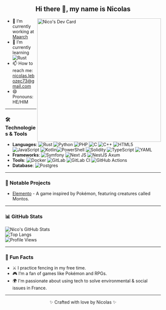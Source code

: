 <div align="center">
  <h2>Hi there 👋, my name is Nicolas</h2>
</div>
<a href="https://app.daily.dev/nico972" ><img align="right" src="https://api.daily.dev/devcards/83ffd643e5d34305806b3e8d7533f764.png?r=aqq" width="400" alt="Nico's Dev Card"/></a>

- 🔭 I’m currently working at [Maarch](https://maarch.com/maarch-courrier/)  
- 🌱 I’m currently learning ![Rust](https://img.shields.io/badge/rust-%23000000.svg?style=for-the-badge&logo=rust&logoColor=white) 
- 📫 How to reach me: nicolas.lebozec73@gmail.com  
- 😄 Pronouns: HE/HIM  

---

### 🛠️ Technologies & Tools  
- **Languages**: ![Rust](https://img.shields.io/badge/rust-%23000000.svg?style=for-the-badge&logo=rust&logoColor=white) ![Python](https://img.shields.io/badge/python-3670A0?style=for-the-badge&logo=python&logoColor=ffdd54) ![PHP](https://img.shields.io/badge/php-%23777BB4.svg?style=for-the-badge&logo=php&logoColor=white) ![C](https://img.shields.io/badge/c-%2300599C.svg?style=for-the-badge&logo=c&logoColor=white) ![C++](https://img.shields.io/badge/c++-%2300599C.svg?style=for-the-badge&logo=c%2B%2B&logoColor=white) ![HTML5](https://img.shields.io/badge/html5-%23E34F26.svg?style=for-the-badge&logo=html5&logoColor=white) ![JavaScript](https://img.shields.io/badge/javascript-%23323330.svg?style=for-the-badge&logo=javascript&logoColor=%23F7DF1E) ![Kotlin](https://img.shields.io/badge/kotlin-%237F52FF.svg?style=for-the-badge&logo=kotlin&logoColor=white)![PowerShell](https://img.shields.io/badge/PowerShell-%235391FE.svg?style=for-the-badge&logo=powershell&logoColor=white) ![Solidity](https://img.shields.io/badge/Solidity-%23363636.svg?style=for-the-badge&logo=solidity&logoColor=white)	![TypeScript](https://img.shields.io/badge/typescript-%23007ACC.svg?style=for-the-badge&logo=typescript&logoColor=white) ![YAML](https://img.shields.io/badge/yaml-%23ffffff.svg?style=for-the-badge&logo=yaml&logoColor=151515)
- **Frameworks**: ![Symfony](https://img.shields.io/badge/symfony-%23000000.svg?style=for-the-badge&logo=symfony&logoColor=white) ![Next JS](https://img.shields.io/badge/Next-black?style=for-the-badge&logo=next.js&logoColor=white) ![NestJS](https://img.shields.io/badge/nestjs-%23E0234E.svg?style=for-the-badge&logo=nestjs&logoColor=white) Axum
- **Tools**: ![Docker](https://img.shields.io/badge/docker-%230db7ed.svg?style=for-the-badge&logo=docker&logoColor=white) ![GitLab](https://img.shields.io/badge/gitlab-%23181717.svg?style=for-the-badge&logo=gitlab&logoColor=orange) ![GitLab CI](https://img.shields.io/badge/gitlab%20ci-%23181717.svg?style=for-the-badge&logo=gitlab&logoColor=white) ![GitHub Actions](https://img.shields.io/badge/github%20actions-%232671E5.svg?style=for-the-badge&logo=githubactions&logoColor=white) 
- **Database**: ![Postgres](https://img.shields.io/badge/postgres-%23316192.svg?style=for-the-badge&logo=postgresql&logoColor=white)
---

### 🚀 Notable Projects  
- [Elemento](https://github.com/nicoooo972/Elemento) - A game inspired by Pokémon, featuring creatures called Montos.  

---

### 📊 GitHub Stats  
![Nico's GitHub Stats](https://github-readme-stats.vercel.app/api?username=nicoooo972&show_icons=true&theme=radical)  
![Top Langs](https://github-readme-stats.vercel.app/api/top-langs/?username=nicoooo972&layout=compact&theme=radical)  
![Profile Views](https://komarev.com/ghpvc/?username=nicoooo972&color=blue)  

---

### 🧩 Fun Facts  
- ⚔️ I practice fencing in my free time.  
- 🎮 I’m a fan of games like Pokémon and RPGs.  
- 🌍 I'm passionate about using tech to solve environmental & social issues in France.  

---

<p align="center">✨ Crafted with love by Nicolas ✨</p>
